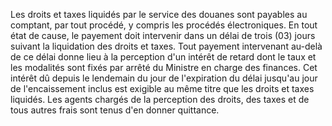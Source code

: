 Les droits et taxes liquidés par le service des
douanes sont payables au comptant, par tout procédé, y compris les
procédés électroniques.
En tout état de cause, le payement doit intervenir dans un délai de
trois (03) jours suivant la liquidation des droits et taxes.
Tout payement intervenant au-delà de ce délai donne lieu à la perception
d'un intérêt de retard dont le taux et les modalités sont fixés par
arrêté du Ministre en charge des finances.
Cet intérêt dû depuis le lendemain du jour de l'expiration du délai
jusqu'au jour de l'encaissement inclus est exigible au même titre que
les droits et taxes liquidés.
Les agents chargés de la perception des droits, des taxes et de tous
autres frais sont tenus d'en donner quittance.
